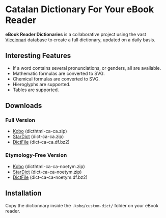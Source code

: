 # Catalan Dictionary For Your eBook Reader

**eBook Reader Dictionaries** is a collaborative project using the vast [Viccionari](https://ca.wiktionary.org/) database to create a full dictionary, updated on a daily basis.

## Interesting Features

- If a word contains several pronunciations, or genders, all are available.
- Mathematic formulas are converted to SVG.
- Chemical formulas are converted to SVG.
- Hieroglyphs are supported.
- Tables are supported.

## Downloads

### Full Version

- [Kobo](https://github.com/BoboTiG/ebook-reader-dict/releases/download/ca/dicthtml-ca-ca.zip) (dicthtml-ca-ca.zip)
- [StarDict](https://github.com/BoboTiG/ebook-reader-dict/releases/download/ca/dict-ca-ca.zip) (dict-ca-ca.zip)
- [DictFile](https://github.com/BoboTiG/ebook-reader-dict/releases/download/ca/dict-ca-ca.df.bz2) (dict-ca-ca.df.bz2)

### Etymology-Free Version

- [Kobo](https://github.com/BoboTiG/ebook-reader-dict/releases/download/ca/dicthtml-ca-ca-noetym.zip) (dicthtml-ca-ca-noetym.zip)
- [StarDict](https://github.com/BoboTiG/ebook-reader-dict/releases/download/ca/dict-ca-ca-noetym.zip) (dict-ca-ca-noetym.zip)
- [DictFile](https://github.com/BoboTiG/ebook-reader-dict/releases/download/ca/dict-ca-ca-noetym.df.bz2) (dict-ca-ca-noetym.df.bz2)

## Installation

Copy the dictionnary inside the `.kobo/custom-dict/` folder on your eBook reader.
